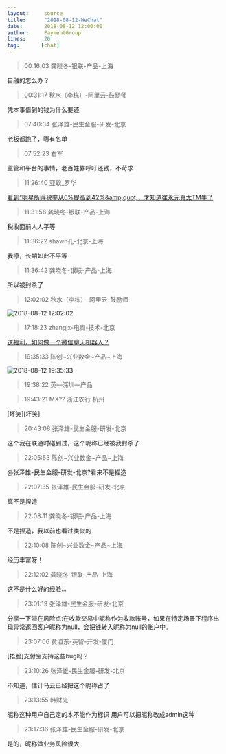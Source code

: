 ```yaml
---
layout:     source 
title:      "2018-08-12-WeChat"
date:       2018-08-12 12:00:00
author:     PaymentGroup
lines:      20 
tag:       [chat]
---
```

> 00:16:03  龚晓冬-银联-产品-上海  
   
自融的怎么办？  
   
> 00:31:17  秋水（李栋）-阿里云-鼓励师  
   
凭本事借到的钱为什么要还  
   
> 07:40:34  张泽雄-民生金服-研发-北京  
   
老板都跑了，哪有名单  
   
> 07:52:23  右军  
   
监管和平台的事情，老百姓靠呼吁还钱，不苛求  
   
> 11:26:40  亚软_罗华  
   
[看到“明星所得税率从6%提高到42%&amp;amp;quot;，才知道崔永元真太TM牛了](https://3g.k.sohu.com/t/n293409604?showType=&amp;amp;amp;sf_a=weixin)  
   
> 11:31:58  龚晓冬-银联-产品-上海  
   
税收面前人人平等  
   
> 11:36:22  shawn孔-北京-上海  
   
我擦，长期如此不平等  
   
> 11:36:42  龚晓冬-银联-产品-上海  
   
所以被封杀了  
   
> 12:02:02  秋水（李栋）-阿里云-鼓励师  
   
![2018-08-12 12:02:02](http://static.cocolian.cn/img/201808/20180812_120202.png) 
   
> 17:18:23  zhangjx-电商-技术-北京  
   
[送福利，如何做一个微信聊天机器人？](http://mp.weixin.qq.com/s?__biz=MzUzNTM2NTI1Mw==&amp;amp;amp;mid=2247483777&amp;amp;amp;idx=1&amp;amp;amp;sn=57369316dc4e9560db5eec4b1f5410b7&amp;amp;amp;chksm=fa87d26bcdf05b7de99223ef99ca9258c822942107b852bf4b10a0735a94da8bc9ea799a5db5&amp;amp;amp;mpshare=1&amp;amp;amp;scene=1&amp;amp;amp;srcid=0811hkgbUhgS9HUwPCk5svb5#rd)  
   
> 19:35:33  陈创~兴业数金~产品~上海  
   
![2018-08-12 19:35:33](http://static.cocolian.cn/img/201808/20180812_193533.png) 
   
> 19:38:22  英—深圳—产品  
   
  
   
> 19:43:21  MX?? 浙江农行 杭州  
   
[坏笑][坏笑]  
   
> 20:43:08  张泽雄-民生金服-研发-北京  
   
这个我在联通时碰到过，这个昵称已经被我封杀了  
   
> 22:05:53  陈创~兴业数金~产品~上海  
   
@张泽雄-民生金服-研发-北京?看来不是捏造  
   
> 22:07:35  张泽雄-民生金服-研发-北京  
   
真不是捏造  
   
> 22:08:11  龚晓冬-银联-产品-上海  
   
不是捏造，我以前也看过类似的  
   
> 22:10:08  陈创~兴业数金~产品~上海  
   
经历丰富呀！  
   
> 22:12:02  龚晓冬-银联-产品-上海  
   
这不是什么好的经验...  
   
> 23:01:19  张泽雄-民生金服-研发-北京  
   
分享一下潜在风险点:在收款交易中昵称作为收款账号，如果在特定场景下程序出现异常返回客户昵称为null，会把钱转入昵称为null的账户中。  
   
> 23:07:06  黄溢东-英智-开发-厦门  
   
[捂脸]支付宝支持这些bug吗？  
   
> 23:10:26  张泽雄-民生金服-研发-北京  
   
不知道，估计马云已经把这个昵称占了  
   
> 23:13:55  韩财光  
   
昵称这种用户自己定的本不能作为标识 用户可以把昵称改成admin这种  
   
> 23:17:36  张泽雄-民生金服-研发-北京  
   
是的，昵称做业务风险很大  
   
